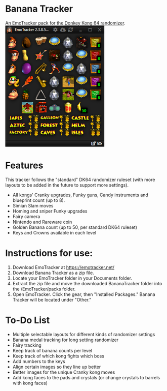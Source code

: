 # Banana Tracker
An EmoTracker pack for the [Donkey Kong 64 randomizer](https://github.com/theballaam96/dk64-lz-randomizer). <br />
<img src="https://raw.githubusercontent.com/2dos/bananatracker/master/bananatracker_example.PNG" />

# Features
This tracker follows the "standard" DK64 randomizer ruleset (with more layouts to be added in the future to support more settings).
- All kongs' Cranky upgrades, Funky guns, Candy instruments and blueprint count (up to 8).
- Simian Slam moves
- Homing and sniper Funky upgrades
- Fairy camera
- Nintendo and Rareware coin
- Golden Banana count (up to 50, per standard DK64 ruleset)
- Keys and Crowns available in each level

# Instructions for use:
1. Download EmoTracker at https://emotracker.net/
2. Download Banana Tracker as a zip file.
3. Locate your EmoTracker folder in your Documents folder.
4. Extract the zip file and move the downloaded BananaTracker folder into the /EmoTracker/packs folder. 
5. Open EmoTracker. Click the gear, then "Installed Packages." Banana Tracker will be located under "Other."

# To-Do List
- Multiple selectable layouts for different kinds of randomizer settings
- Banana medal tracking for long setting randomizer
- Fairy tracking
- Keep track of banana counts per level
- Keep track of which kong fights which boss
- Add numbers to the keys
- Align certain images so they line up better
- Better images for the unique Cranky kong moves
- Add kong faces to the pads and crystals (or change crystals to barrels with kong faces)
